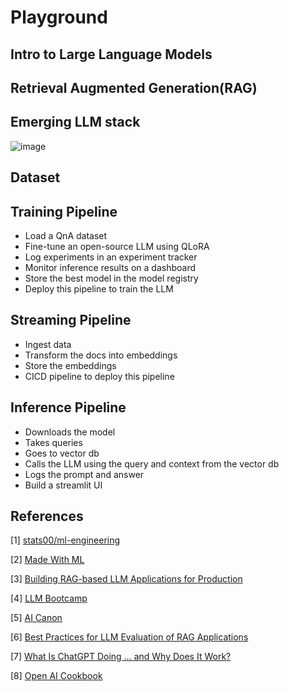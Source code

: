 # Playground

## Intro to Large Language Models

## Retrieval Augmented Generation(RAG)

## Emerging LLM stack

![image](https://github.com/aniket-mish/llms-playground/assets/71699313/8155b0f6-8e63-42ea-8a19-4be7526008cc)

## Dataset



## Training Pipeline

- Load a QnA dataset
- Fine-tune an open-source LLM using QLoRA
- Log experiments in an experiment tracker
- Monitor inference results on a dashboard
- Store the best model in the model registry
- Deploy this pipeline to train the LLM

## Streaming Pipeline

- Ingest data
- Transform the docs into embeddings
- Store the embeddings
- CICD pipeline to deploy this pipeline

## Inference Pipeline

- Downloads the model
- Takes queries
- Goes to vector db
- Calls the LLM using the query and context from the vector db
- Logs the prompt and answer
- Build a streamlit UI

## References

[1] [stats00/ml-engineering](https://github.com/stas00/ml-engineering?tab=readme-ov-file)

[2] [Made With ML](https://madewithml.com)

[3] [Building RAG-based LLM Applications for Production](https://www.anyscale.com/blog/a-comprehensive-guide-for-building-rag-based-llm-applications-part-1)

[4] [LLM Bootcamp](https://fullstackdeeplearning.com/llm-bootcamp/spring-2023/)

[5] [AI Canon](https://a16z.com/ai-canon/)

[6] [Best Practices for LLM Evaluation of RAG Applications](https://www.databricks.com/blog/LLM-auto-eval-best-practices-RAG)

[7] [What Is ChatGPT Doing … and Why Does It Work?](https://writings.stephenwolfram.com/2023/02/what-is-chatgpt-doing-and-why-does-it-work/)

[8] [Open AI Cookbook](https://cookbook.openai.com)

